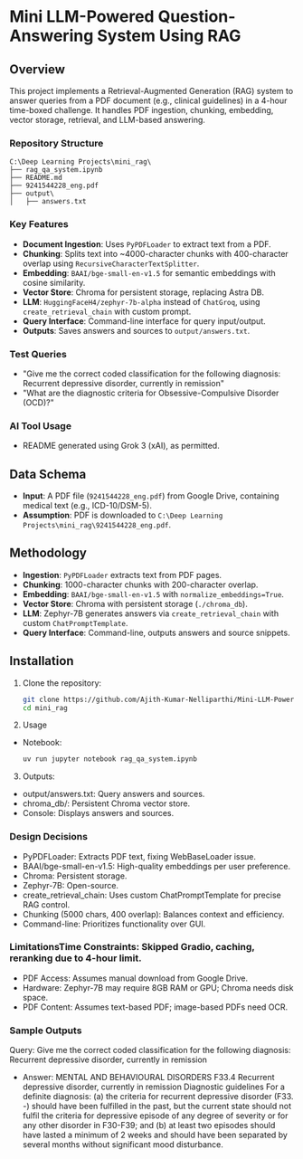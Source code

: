 # Mini LLM-Powered Question-Answering System Using RAG

## Overview
This project implements a Retrieval-Augmented Generation (RAG) system to answer queries from a PDF document (e.g., clinical guidelines) in a 4-hour time-boxed challenge. It handles PDF ingestion, chunking, embedding, vector storage, retrieval, and LLM-based answering.

### Repository Structure
```
C:\Deep Learning Projects\mini_rag\
├── rag_qa_system.ipynb
├── README.md
├── 9241544228_eng.pdf
├── output\
│   ├── answers.txt
```
### Key Features
- **Document Ingestion**: Uses `PyPDFLoader` to extract text from a PDF.
- **Chunking**: Splits text into ~4000-character chunks with 400-character overlap using `RecursiveCharacterTextSplitter`.
- **Embedding**: `BAAI/bge-small-en-v1.5` for semantic embeddings with cosine similarity.
- **Vector Store**: Chroma for persistent storage, replacing Astra DB.
- **LLM**: `HuggingFaceH4/zephyr-7b-alpha` instead of `ChatGroq`, using `create_retrieval_chain` with custom prompt.
- **Query Interface**: Command-line interface for query input/output.
- **Outputs**: Saves answers and sources to `output/answers.txt`.

### Test Queries
- "Give me the correct coded classification for the following diagnosis: Recurrent depressive disorder, currently in remission"
- "What are the diagnostic criteria for Obsessive-Compulsive Disorder (OCD)?"

### AI Tool Usage
- README generated using Grok 3 (xAI), as permitted.

## Data Schema
- **Input**: A PDF file (`9241544228_eng.pdf`) from Google Drive, containing medical text (e.g., ICD-10/DSM-5).
- **Assumption**: PDF is downloaded to `C:\Deep Learning Projects\mini_rag\9241544228_eng.pdf`.

## Methodology
- **Ingestion**: `PyPDFLoader` extracts text from PDF pages.
- **Chunking**: 1000-character chunks with 200-character overlap.
- **Embedding**: `BAAI/bge-small-en-v1.5` with `normalize_embeddings=True`.
- **Vector Store**: Chroma with persistent storage (`./chroma_db`).
- **LLM**: Zephyr-7B generates answers via `create_retrieval_chain` with custom `ChatPromptTemplate`.
- **Query Interface**: Command-line, outputs answers and source snippets.

## Installation
1. Clone the repository:
   ```bash
   git clone https://github.com/Ajith-Kumar-Nelliparthi/Mini-LLM-Powered-Question-Answering-System.git
   cd mini_rag

2. Usage
- Notebook:
    ```cmd
    uv run jupyter notebook rag_qa_system.ipynb
3. Outputs:
- output/answers.txt: Query answers and sources.
- chroma_db/: Persistent Chroma vector store.
- Console: Displays answers and sources.

### Design Decisions
- PyPDFLoader: Extracts PDF text, fixing WebBaseLoader issue.
- BAAI/bge-small-en-v1.5: High-quality embeddings per user preference.
- Chroma: Persistent storage.
- Zephyr-7B: Open-source.
- create_retrieval_chain: Uses custom ChatPromptTemplate for precise RAG control.
- Chunking (5000 chars, 400 overlap): Balances context and efficiency.
- Command-line: Prioritizes functionality over GUI.

### LimitationsTime Constraints: Skipped Gradio, caching, reranking due to 4-hour limit.
- PDF Access: Assumes manual download from Google Drive.
- Hardware: Zephyr-7B may require 8GB RAM or GPU; Chroma needs disk space.
- PDF Content: Assumes text-based PDF; image-based PDFs need OCR.

### Sample Outputs
Query: Give me the correct coded classification for the following diagnosis: Recurrent depressive disorder, currently in remission
- Answer: MENTAL AND BEHAVIOURAL DISORDERS
F33.4 Recurrent depressive disorder, currently in remission
Diagnostic guidelines
For a definite diagnosis:
(a) the criteria for recurrent depressive disorder (F33. -) should have
been fulfilled in the past, but the current state should not fulfil
the criteria for depressive episode of any degree of severity or
for any other disorder in F30-F39; and
(b) at least two episodes should have lasted a minimum of 2 weeks
and should have been separated by several months without
significant mood disturbance.
